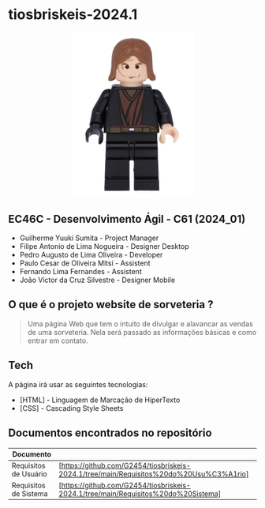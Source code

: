 # tiosbriskeis-2024.1
<p align="center">
<img width="250" src="./anakin.png"></p>

## EC46C - Desenvolvimento Ágil - C61 (2024_01)

- Guilherme Yuuki Sumita - Project Manager
- Filipe Antonio de Lima Nogueira - Designer Desktop
- Pedro Augusto de Lima Oliveira - Developer
- Paulo Cesar de Oliveira Mitsi - Assistent
- Fernando Lima Fernandes - Assistent 
- João Victor da Cruz Silvestre - Designer Mobile

## O que é o projeto website de sorveteria ?

> Uma página Web que tem o intuito de divulgar e alavancar as vendas de uma sorveteria. Nela será passado as informações básicas e como entrar em contato.


## Tech

A página irá usar as seguintes tecnologias:

- [HTML] - Linguagem de Marcação de HiperTexto
- [CSS] - Cascading Style Sheets

## Documentos encontrados no repositório


| Documento |  |
| ------ | ------ |
| Requisitos de Usuário | [https://github.com/G2454/tiosbriskeis-2024.1/tree/main/Requisitos%20do%20Usu%C3%A1rio] |
| Requisitos de Sistema | [https://github.com/G2454/tiosbriskeis-2024.1/tree/main/Requisitos%20do%20Sistema] |
